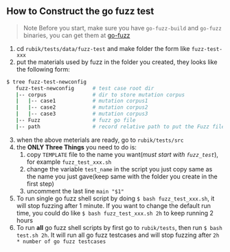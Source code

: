 ## How to Construct the go fuzz test

> Note
> Before you start, make sure you have `go-fuzz-build` and `go-fuzz` binaries, you can get them at [go-fuzz](https://github.com/dvyukov/go-fuzz)

1. cd `rubik/tests/data/fuzz-test` and make folder the form like `fuzz-test-xxx`
2. put the materials used by fuzz in the folder you created, they looks like the following form:
```bash
$ tree fuzz-test-newconfig
   fuzz-test-newconfig		# test case root dir
   |-- corpus				# dir to store mutation corpus
   |   |-- case1            # mutation corpus1
   |   |-- case2            # mutation corpus2
   |   |-- case3            # mutation corpus3
   |-- Fuzz                 # fuzz go file
   |-- path                 # record relative path to put the Fuzz file in the package
```
3. when the above meterials are ready, go to `rubik/tests/src`
4. the **ONLY Three Things** you need to do is:
    1. copy `TEMPLATE` file to the name you want(*must start with `fuzz_test`*), for example `fuzz_test_xxx.sh`
    2. change the variable `test_name` in the script you just copy same as the name you just gave(keep same with the folder you create in the first step)
    3. uncomment the last line `main "$1"`
5. To run single go fuzz shell script by doing `$ bash fuzz_test_xxx.sh`, it will stop fuzzing after 1 minute.
   If you want to change the default run time, you could do like `$ bash fuzz_test_xxx.sh 2h` to keep running 2 hours
6. To run **all** go fuzz shell scripts by first go to `rubik/tests`, then run `$ bash test.sh 2h`.
   It will run all go fuzz testcases and will stop fuzzing after `2h * number of go fuzz testcases`
